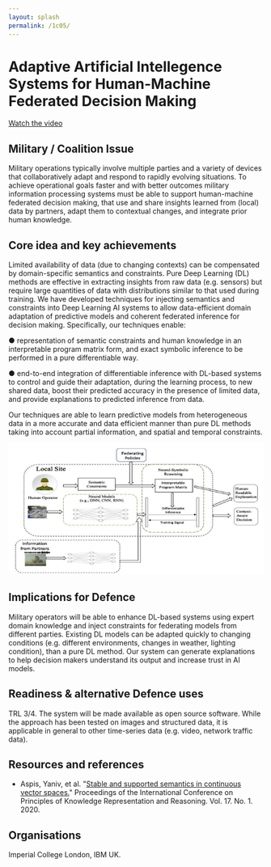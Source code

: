 ```yaml
---
layout: splash
permalink: /1c05/
---
```


# Adaptive Artificial Intellegence Systems for Human-Machine Federated Decision Making

[Watch the video](https://ibm.box.com/v/Showcase-1c05-video)

## Military / Coalition Issue
Military operations typically involve multiple parties and a variety of devices that collaboratively adapt and respond to rapidly evolving situations. To achieve operational goals faster and with better outcomes military information processing systems must be able to support human-machine federated decision making, that use and share insights learned from (local) data by partners, adapt them to contextual changes, and integrate prior human knowledge.  

## Core idea and key achievements
Limited availability of data (due to changing contexts) can be compensated by domain-specific semantics and constraints. Pure Deep Learning (DL) methods are effective in extracting insights from raw data (e.g. sensors) but require large quantities of data with distributions similar to that used during training. We have developed techniques for injecting semantics and constraints into Deep Learning AI systems to allow data-efficient domain adaptation of predictive models and coherent federated inference for decision making. Specifically, our techniques enable: 

●	representation of semantic constraints and human knowledge in an interpretable program matrix form, and exact symbolic inference to be performed in a pure differentiable way. 

●	end-to-end integration of differentiable inference with DL-based systems to control and guide their adaptation, during the learning process, to new shared data, boost their predicted accuracy in the presence of limited data, and provide explanations to predicted inference from data. 

Our techniques are able to learn predictive models from heterogeneous data in a more accurate and data efficient manner than pure DL methods taking into account  partial information, and spatial and temporal constraints.

![image info](/dais/achievements/images/1c05-fig1.png)

## Implications for Defence
Military operators will be able to enhance DL-based systems using expert domain knowledge and inject constraints for federating models from different parties. Existing DL models can be adapted quickly to changing conditions (e.g. different environments, changes in weather, lighting condition), than a pure DL method. Our system can generate explanations to help decision makers understand its output and increase trust in AI models.

## Readiness & alternative Defence uses
TRL 3/4.  The system will be made available as open source software. While the approach has been tested on images and structured data, it is applicable in general to other time-series data (e.g. video, network traffic data). 

<!-- ![image info](/dais/achievements/images/1a02_figure1.jpg) -->

## Resources and references
* Aspis, Yaniv, et al. "[Stable and supported semantics in continuous vector spaces.](/doc-5546/)" Proceedings of the International Conference on Principles of Knowledge Representation and Reasoning. Vol. 17. No. 1. 2020.

## Organisations
Imperial College London, IBM UK.
